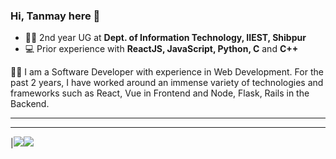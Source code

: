 
### Hi, Tanmay here 👋

- 👨‍🎓 2nd year UG at **Dept. of Information Technology, IIEST, Shibpur**
- 💻 Prior experience with **ReactJS, JavaScript, Python, C** and **C++**

👨‍💻 I am a Software Developer with experience in Web Development. For the past 2 years, I have worked around an immense variety of technologies and frameworks such as React, Vue in Frontend and Node, Flask, Rails in the Backend.


<hr>

<hr>

|<img src="https://github-readme-stats.vercel.app/api?username=coderDev01&show_icons=true&theme=radical&text_color=fff&title_color=66d4c3&icon_color=#7affe7"/><img src="https://github-readme-streak-stats.herokuapp.com/?user=coderDev01&theme=dark&hide_border=true"/>
